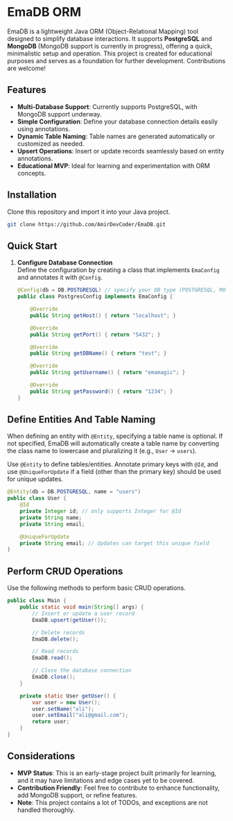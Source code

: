 
# EmaDB ORM

EmaDB is a lightweight Java ORM (Object-Relational Mapping) tool designed to simplify database interactions. It supports **PostgreSQL** and **MongoDB** (MongoDB support is currently in progress), offering a quick, minimalistic setup and operation. This project is created for educational purposes and serves as a foundation for further development. Contributions are welcome!

## Features
- **Multi-Database Support**: Currently supports PostgreSQL, with MongoDB support underway.
- **Simple Configuration**: Define your database connection details easily using annotations.
- **Dynamic Table Naming**: Table names are generated automatically or customized as needed.
- **Upsert Operations**: Insert or update records seamlessly based on entity annotations.
- **Educational MVP**: Ideal for learning and experimentation with ORM concepts.

## Installation

Clone this repository and import it into your Java project.

```bash
git clone https://github.com/AmirDevCoder/EmaDB.git
```

## Quick Start

1. **Configure Database Connection**  
   Define the configuration by creating a class that implements `EmaConfig` and annotates it with `@Config`.

   ```java
   @Config(db = DB.POSTGRESQL) // specify your DB type (POSTGRESQL, MONGODB)
   public class PostgresConfig implements EmaConfig {

       @Override
       public String getHost() { return "localhost"; }

       @Override
       public String getPort() { return "5432"; }

       @Override
       public String getDBName() { return "test"; }

       @Override
       public String getUsername() { return "emamagic"; }

       @Override
       public String getPassword() { return "1234"; }
   }

## Define Entities And Table Naming

When defining an entity with `@Entity`, specifying a table name is optional. If not specified, EmaDB will automatically create a table name by converting the class name to lowercase and pluralizing it (e.g., `User` → `users`).

Use `@Entity` to define tables/entities. Annotate primary keys with `@Id`, and use `@UniqueForUpdate` if a field (other than the primary key) should be used for unique updates.

```java
@Entity(db = DB.POSTGRESQL, name = "users")
public class User {
    @Id
    private Integer id; // only supports Integer for @Id
    private String name;
    private String email;

    @UniqueForUpdate
    private String email; // Updates can target this unique field
}
```

## Perform CRUD Operations

Use the following methods to perform basic CRUD operations.

```java
public class Main {
    public static void main(String[] args) {
        // Insert or update a user record
        EmaDB.upsert(getUser());

        // Delete records
        EmaDB.delete();

        // Read records
        EmaDB.read();

        // Close the database connection
        EmaDB.close();
    }

    private static User getUser() {
        var user = new User();
        user.setName("ali");
        user.setEmail("ali@gmail.com");
        return user;
    }
}
```

## Considerations

- **MVP Status**: This is an early-stage project built primarily for learning, and it may have limitations and edge cases yet to be covered.
- **Contribution Friendly**: Feel free to contribute to enhance functionality, add MongoDB support, or refine features.
- **Note**: This project contains a lot of TODOs, and exceptions are not handled thoroughly.

